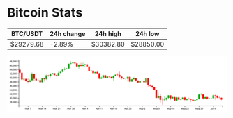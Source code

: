 # Bitcoin Stats

BTC/USDT|24h change|24h high|24h low|
|---|---|---|---|
|$29279.68|-2.89%|$30382.80|$28850.00|

<img src="./chart.svg">
